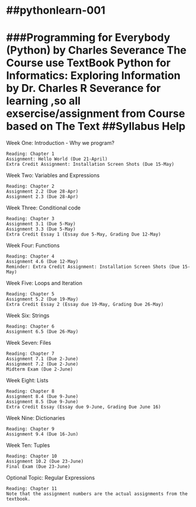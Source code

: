 ##pythonlearn-001
===============

###Programming for Everybody (Python) by Charles Severance
The Course use TextBook 
Python for Informatics: Exploring Information by Dr. Charles R Severance for learning 
,so all exsercise/assignment from Course based on The Text
##Syllabus Help
===============
Week One: Introduction - Why we program?

    Reading: Chapter 1
    Assignment: Hello World (Due 21-April)
    Extra Credit Assignment: Installation Screen Shots (Due 15-May)

Week Two: Variables and Expressions

    Reading: Chapter 2
    Assignment 2.2 (Due 28-Apr)
    Assignment 2.3 (Due 28-Apr)

Week Three: Conditional code

    Reading: Chapter 3
    Assignment 3.1 (Due 5-May)
    Assignment 3.3 (Due 5-May)
    Extra Credit Essay 1 (Essay due 5-May, Grading Due 12-May)

Week Four: Functions

    Reading: Chapter 4
    Assignment 4.6 (Due 12-May)
    Reminder: Extra Credit Assignment: Installation Screen Shots (Due 15-May)

Week Five: Loops and Iteration

    Reading: Chapter 5
    Assignment 5.2 (Due 19-May)
    Extra Credit Essay 2 (Essay due 19-May, Grading Due 26-May)

Week Six: Strings

    Reading: Chapter 6
    Assignment 6.5 (Due 26-May)

Week Seven: Files

    Reading: Chapter 7
    Assignment 7.1 (Due 2-June)
    Assignment 7.2 (Due 2-June)
    Midterm Exam (Due 2-June)

Week Eight: Lists

    Reading: Chapter 8
    Assignment 8.4 (Due 9-June)
    Assignment 8.5 (Due 9-June)
    Extra Credit Essay (Essay due 9-June, Grading Due June 16)

Week Nine: Dictionaries

    Reading: Chapter 9
    Assignment 9.4 (Due 16-Jun)

Week Ten: Tuples

    Reading: Chapter 10
    Assignment 10.2 (Due 23-June)
    Final Exam (Due 23-June)

Optional Topic: Regular Expressions

    Reading: Chapter 11
    Note that the assignment numbers are the actual assignments from the textbook.
